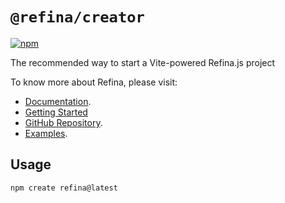 # `@refina/creator`

[![npm](https://img.shields.io/npm/v/create-refina?color=green)](https://www.npmjs.com/package/create-refina)

The recommended way to start a Vite-powered Refina.js project

To know more about Refina, please visit:

- [Documentation](https://refina.vercel.app).
- [Getting Started](https://refina.vercel.app/guide/introduction.html)
- [GitHub Repository](https://github.com/refinajs/refina).
- [Examples](https://gallery.refina.vercel.app).

## Usage

```sh
npm create refina@latest
```
